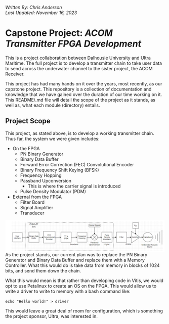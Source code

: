 *Written By: Chris Anderson*<br>
*Last Updated: November 16, 2023*

# Capstone Project: *ACOM Transmitter FPGA Development*
<p>
This is a project collaboration between Dalhousie University and Ultra Maritime. The full project is to develop a transmitter chain to take user data to send across the underwater channel to the sister project, the ACOM Receiver. 
</p>
<p>
This project has had many hands on it over the years, most recently, as our capstone project. This repository is a collection of documentation and knowledge that we have gained over the duration of our time working on it. This README\.md file will detail the scope of the project as it stands, as well as, what each module (directory) entails. 
</p>

## Project Scope
<p>
This project, as stated above, is to develop a working transmitter chain. Thus far, the system we were given includes: 
</p>

+ On the FPGA
    + PN Binary Generator
    + Binary Data Buffer
    + Forward Error Correction (FEC) Convolutional Encoder
    + Binary Frequency Shift Keying (BFSK)
    + Frequency Hopping
    + Passband Upconversion
        + This is where the carrier signal is introduced
    + Pulse Density Modulator (PDM)
+ External from the FPGA
    + Filter Board
    + Signal Amplifier
    + Transducer <br> 
<p>
<img align="left" style="padding-bottom":20px src="./img/transmitter-chain.png">
</p>
<p>
As the project stands, our current plan was to replace the PN Binary Generator and Binary Data Buffer and replace them with a Memory Controller. What this would do is take data from memory in blocks of 1024 bits, and send them down the chain. 
</p>
<p>
What this would mean is that rather than developing code in Vitis, we would opt to use Petalinux to create an OS on the FPGA. This would allow us to write a driver to write to memory with a bash command like: <br> 
</p>

```echo "Hello world!" > driver``` <br>

<p>
This would leave a great deal of room for configuration, which is something the project sponsor, Ultra, was interested in.
</p>